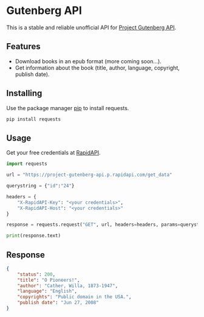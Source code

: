 # Gutenberg API

This is a stable and reliable unofficial API for [Project Gutenberg API](https://rapidapi.com/rabahdjebbes6-VpFXFzqdF1R/api/project-gutenberg-api/).

## Features

- Download books in an epub format (more coming soon...).
- Get information about the book (title, author, language, copyright, publish date).

## Installing

Use the package manager [pip](https://pip.pypa.io/en/stable/) to install requests.

```bash
pip install requests
```

## Usage

Get your free credentials at [RapidAPI](https://rapidapi.com/rabahdjebbes6-VpFXFzqdF1R/api/project-gutenberg-api/pricing).

```python
import requests

url = "https://project-gutenberg-api.p.rapidapi.com/get_data"

querystring = {"id":"24"}

headers = {
	"X-RapidAPI-Key": "<your credentials>",
	"X-RapidAPI-Host": "<your credentials>"
}

response = requests.request("GET", url, headers=headers, params=querystring)

print(response.text)
```

## Response

```json
{
    "status": 200,
    "title": "O Pioneers!",
    "author": "Cather, Willa, 1873-1947",
    "language": "English",
    "copyrights": "Public domain in the USA.",
    "publish date": "Jun 27, 2008"
}
```
